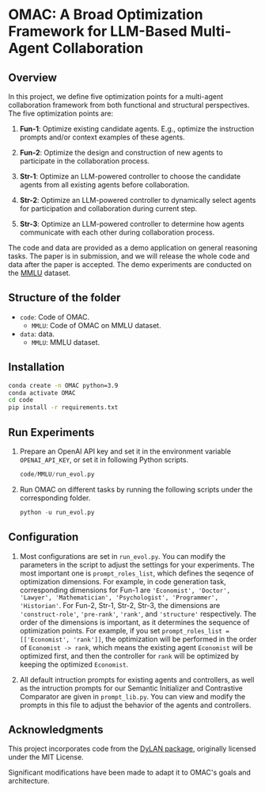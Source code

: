 # OMAC: A Broad Optimization Framework for LLM-Based Multi-Agent Collaboration

## Overview

In this project, we define five optimization points for a multi-agent collaboration framework from both functional and structural perspectives. The five optimization points are:

1. **Fun-1**: Optimize existing candidate agents. E.g., optimize the instruction prompts and/or context examples of these agents.

2. **Fun-2**: Optimize the design and construction of new agents to participate in the collaboration process.

3. **Str-1**: Optimize an LLM-powered controller to choose the candidate agents from all existing agents before collaboration.

4. **Str-2**: Optimize an LLM-powered controller to dynamically select agents for participation and collaboration during current step.

5. **Str-3**: Optimize an LLM-powered controller to determine how agents communicate with each other during collaboration process.

The code and data are provided as a demo application on general reasoning tasks. The paper is in submission, and we will release the whole code and data after the paper is accepted. The demo experiments are conducted on the [MMLU](https://github.com/hendrycks/test) dataset.

## Structure of the folder

- `code`: Code of OMAC.
  - `MMLU`: Code of OMAC on MMLU dataset.
- `data`: data.
  - `MMLU`: MMLU dataset.

## Installation

```bash
conda create -n OMAC python=3.9
conda activate OMAC
cd code
pip install -r requirements.txt
```

## Run Experiments

1. Prepare an OpenAI API key and set it in the environment variable `OPENAI_API_KEY`, or set it in following Python scripts.

    ```python
    code/MMLU/run_evol.py
    ```

2. Run OMAC on different tasks by running the following scripts under the corresponding folder.

    ```python
    python -u run_evol.py
    ```

## Configuration

1. Most configurations are set in `run_evol.py`. You can modify the parameters in the script to adjust the settings for your experiments. The most important one is `prompt_roles_list`, which defines the seqence of optimization dimensions. For example, in code generation task, corresponding dimensions for Fun-1 are `'Economist', 'Doctor', 'Lawyer', 'Mathematician', 'Psychologist', 'Programmer', 'Historian'`. For Fun-2, Str-1, Str-2, Str-3, the dimensions are `'construct-role'`, `'pre-rank'`, `'rank'`, and `'structure'` respectively. The order of the dimensions is important, as it determines the sequence of optimization points. For example, if you set `prompt_roles_list = [['Economist', 'rank']]`, the optimization will be performed in the order of `Economist -> rank`, which means the existing agent `Economist` will be optimized first, and then the controller for `rank` will be optimized by keeping the optimized `Economist`.

2. All default intruction prompts for existing agents and controllers, as well as the intruction prompts for our Semantic Initializer and Contrastive Comparator are given in `prompt_lib.py`. You can view and modify the prompts in this file to adjust the behavior of the agents and controllers.

## Acknowledgments
 
This project incorporates code from the [DyLAN package](https://github.com/SALT-NLP/DyLAN), originally licensed under the MIT License.

Significant modifications have been made to adapt it to OMAC's goals and architecture.
